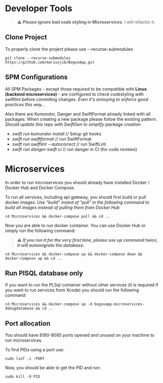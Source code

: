 # Developer Tools

> :warning: **Please ignore bad code styling in Microservices**. I will refactor it.

## Clone Project

To properly clone the project please use --recurse-submodules

```
git clone --recurse-submodules https://github.com/mariusjcb/BogusApp.git
```

## SPM Configurations

All SPM Packages - except those required to be compatible with **Linux (backend microservices)** - are configured to check codestyling with swiftlint before commiting changes. *Even it's annoying to enforce good practices this way...*

Also there are Komondor, Danger and SwiftFormat already linked with all packages. When creating a new package please follow the existing pattern. *Should update this repo with SwiftGen to simplify package creation*

- *swift run komondor install* // Setup git hooks
- *swift run swiftformat* // run SwiftFormat
- *swift run swiftlint --autocorrect* // run SwiftLint
- *swift run danger-swift ci* // run danger in CI (for code reviews)

# Microservices

In order to run microservices you should already have installed Docker / Docker Hub and Docker Compose.

To run all services, including api gateway, you should first build or pull docker images. 
*Use "build" insted of "pull" in the following command to build all images instead of pulling them from Docker Hub*

```
cd Microservices && docker-compose pull && cd ..
```

Now you are able to run docker container. You can use Docker Hub or simply run the following command:

> :warning: ***If you run it for the very first time, please use up command twice, it will automigrate the database.***

```
cd Microservices && docker-compose up && docker-compose down && docker-compose up && cd ..
```


## Run PlSQL database only

If you want to run the PLSql container without other services (it is required if you want to run services from Xcode) you should run the following command:

```
cd Microservices && docker-compose up -d bogusapp-microservices-debugdatabase && cd ..
```

## Port allocation

You should have 8180-8085 ports opened and unused on your machine to run microservices.

To find PIDs using a port use:

```
sudo lsof -i :PORT
```

Now, you should be able to get the PID and run:

```
sudo kill -9 PID
```
